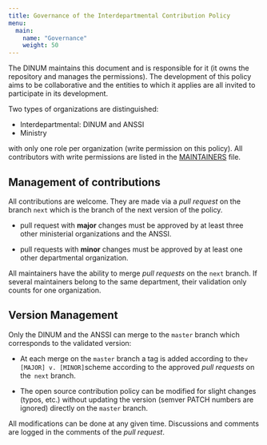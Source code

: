```yaml
---
title: Governance of the Interdepartmental Contribution Policy
menu: 
  main:
    name: "Governance"
    weight: 50
---
```


The DINUM maintains this document and is responsible for it (it owns the repository and manages the permissions). The development of this policy aims to be collaborative and the entities to which it applies are all invited to participate in its development.

Two types of organizations are distinguished:

* Interdepartmental: DINUM and ANSSI
* Ministry

with only one role per organization (write permission on this policy). All contributors with write permissions are listed in the [MAINTAINERS](https://github.com/DISIC/politique-de-contribution-open-source/blob/master/MAINTAINERS) file.

## Management of contributions

All contributions are welcome. They are made via a *pull request* on the branch `next` which is the branch of the next version of the policy.

* pull request with **major** changes must be approved by at least three other ministerial organizations and the ANSSI.

* pull requests with **minor** changes must be approved by at least one other departmental organization.
 
All maintainers have the ability to merge *pull requests* on the `next` branch. If several maintainers belong to the same department, their validation only counts for one organization.

## Version Management

Only the DINUM and the ANSSI can merge to the `master` branch which corresponds to the validated version:

* At each merge on the `master` branch a tag is added according to the` v [MAJOR] v. [MINOR] `scheme according to the approved *pull requests* on the` next` branch.

* The open source contribution policy can be modified for slight changes (typos, etc.) without updating the version (semver PATCH numbers are ignored) directly on the `master` branch.

All modifications can be done at any given time. Discussions and comments are logged in the comments of the *pull request*.
